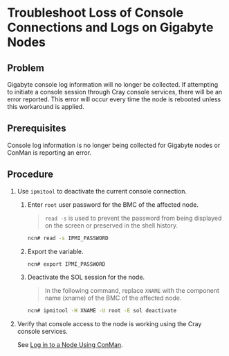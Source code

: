 # Troubleshoot Loss of Console Connections and Logs on Gigabyte Nodes

## Problem

Gigabyte console log information will no longer be collected. If attempting to initiate a console session through Cray
console services, there will be an error reported. This error will occur every time the node is rebooted unless this workaround is applied.

## Prerequisites

Console log information is no longer being collected for Gigabyte nodes or ConMan is reporting an error.

## Procedure

1. Use `ipmitool` to deactivate the current console connection.

    1. Enter `root` user password for the BMC of the affected node.

        > `read -s` is used to prevent the password from being displayed on the screen or preserved in the shell history.

        ```bash
        ncn# read -s IPMI_PASSWORD
        ```

    1. Export the variable.

        ```bash
        ncn# export IPMI_PASSWORD
        ```

    1. Deactivate the SOL session for the node.

        > In the following command, replace `XNAME` with the component name (xname) of the BMC of the affected node.

        ```bash
        ncn# ipmitool -H XNAME -U root -E sol deactivate
        ```

1. Verify that console access to the node is working using the Cray console services.

    See [Log in to a Node Using ConMan](../conman/Log_in_to_a_Node_Using_ConMan.md).

